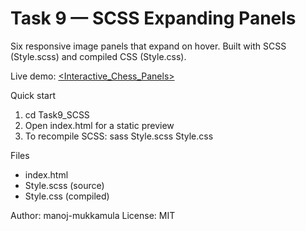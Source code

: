 # Task 9 — SCSS Expanding Panels

Six responsive image panels that expand on hover. Built with SCSS (Style.scss) and compiled CSS (Style.css).

Live demo: [<Interactive_Chess_Panels>](https://manoj-task9-scss.vercel.app/)

Quick start
1. cd Task9_SCSS
2. Open index.html for a static preview
3. To recompile SCSS: sass Style.scss Style.css

Files
- index.html
- Style.scss (source)
- Style.css (compiled)

Author: manoj-mukkamula 
License: MIT
